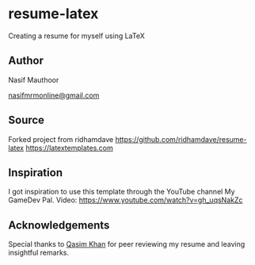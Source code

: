 # resume-latex
Creating a resume for myself using LaTeX

## Author
Nasif Mauthoor

nasifmrmonline@gmail.com

## Source
Forked project from ridhamdave
https://github.com/ridhamdave/resume-latex
https://latextemplates.com

## Inspiration
I got inspiration to use this template through the YouTube channel My GameDev Pal.
Video: https://www.youtube.com/watch?v=gh_uqsNakZc

## Acknowledgements

Special thanks to [Qasim Khan](https://github.com/QasimAK191) for peer reviewing my resume and leaving insightful remarks.
